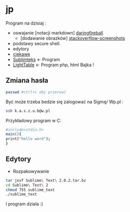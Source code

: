 jp
==

 Program na dzisiaj : 


* oswajanie [notacji markdown] [daringfireball]
  - [dodawanie obrazków] [stackoverflow-screenshots]
* podstawy secure shell.
* edytory
* [ciekawe]
* [Sublimteks] <- Program
* [LightTable] <- Program php, html Bajka !





## Zmiana hasła

```sh
passwd #ctrl+c aby przerwać
```

Być może trzeba bedzie się zalogować na Sigmę/ Wp.pl :

```sh
ssh k.a.s.z.u.b@w.pl
```
Przykładowy program w C:

```sh
#include<stdio.h>
main(){
print("hello word");
}
```
[daringfireball]: http://daringfireball.net/projects/markdown/basics
[stackoverflow-screenshots]:http://daringfireball.net/projects/markdown/basics
[ciekawe]:http://wbzyl.inf.ug.edu.pl/sp/
[Sublimteks]:http://www.sublimetext.com/
[LightTable]:http://www.lighttable.com/

## Edytory 
* Rozpakowywanie

```sh
tar jxvf Sublime\ Text\ 2.0.2.tar.bz
cd Sublime\ Text\ 2
chmod 755 sublime_text
./sublime_text
```
I program dziala :)
